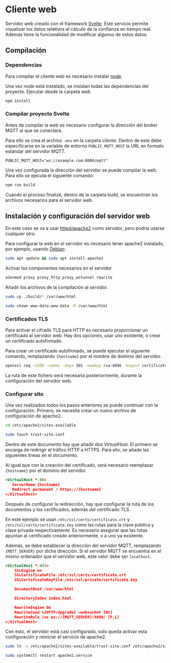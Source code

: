 # Cliente web

Servidor web creado con el framework [Svelte](https://svelte.dev/). Este servicio permite visualizar los datos relativos al cálculo de la confianza en tiempo real. Además tiene la funcionalidad de modificar algunos de estos datos.


## Compilación

### Dependencias
Para compilar el cliente web es necesario instalar [node](https://nodejs.org/en/download).

Una vez node está instalado, se instalan todas las dependencias del proyecto. Ejecutar desde la carpeta *web*.

```bash
npm install
```

### Compilar proyecto Svelte
Antes de compilar la web es necesario configurar la dirección del broker MQTT al que se conectará.

Para ello se crea el archivo `.env` en la carpeta *cliente*. Dentro de este debe especificarse en la variable de entorno `PUBLIC_MQTT_HOST` la URL en formato estándar del servidor MQTT.
```
PUBLIC_MQTT_HOST="ws://example.com:8080/mqtt"
```

Una vez configurada la dirección del servidor se puede compilar la web. Para ello se ejecuta el siguiente comando:

```bash
npm run build
```

Cuando el proceso finalize, dentro de la carpeta build, se encuentran los archivos necesarios para el servidor web. 

## Instalación y configuración del servidor web
En este caso se va a usar [httpd/apache2](https://httpd.apache.org/) como servidor, pero podría usarse cualquier otro.

Para configurar la web en el servidor es necesario tener apache2 instalado, por ejemplo, usando [Debian](https://www.debian.org/index.es.html):

```bash
sudo apt update && sudo apt install apache2
```

Activar los componentes necesarios en el servidor

```bash
a2enmod proxy proxy_http proxy_wstunnel rewrite
```

Añadir los archivos de la compilación al servidor.

```bash
sudo cp ./build/* /var/www/html

sudo chown www-data:www-data -R /var/www/html
```

### Certificados TLS
Para activar el cifrado TLS para HTTP es necesario proporcionar un certificado al servidor web. Hay dos opciones, usar uno existente, o crear un certificado autofirmado.

Para crear un certificado autofirmado, se puede ejecutar el siguiente comando, remplazando `{hostname}` por el nombre de dominio del servidor.

```bash
openssl req -x509 -nodes -days 365 -newkey rsa:4096 -keyout certificate.key -out certificate.crt -subj "/CN={hostname}"
```

La ruta de este fichero será necesaria posteriormente, durante la configuración del servidor web.

### Configurar sito
Una vez realizados todos los pasos anteriores se puede continuar con la configuración. Primero, se necesita crear un nuevo archivo de configuración de apache2.

```bash
cd /etc/apache2/sites-available

sudo touch trust-site.conf
```

Dentro de este documento hay que añadir dos *VirtualHost*. El primero se encarga de redirigir el tráfico HTTP a HTTPS. Para ello, se añade las siguientes líneas en el documento.

Al igual que con la creación del certificado, será necesario reemplazar `{hostname}` por el dominio del servidor.

```xml
<VirtualHost *:80>
   ServerName {hostname}
   Redirect permanent / https://{hostname}
</VirtualHost>
```

Después de configurar la redirección, hay que configurar la ruta de los documentos y los certificados, además del certificado TLS.

En este ejemplo se usan `/etc/ssl/certs/certificate.crt` y `/etc/ssl/certs/certificate.key` como las rutas para la clave pública y clave privada respectivamente. Es necesario asegurar que las rutas apuntan al certificado creado anteriormente, o a uno ya existente.

Además, se debe establecer la dirección del servidor MQTT, remplazando `{MQTT_SERVER}` por dicha dirección. Si el servidor MQTT se encuentra en el mismo ordenador que el servidor web, este valor debe ser `localhost`.

```xml
<VirtualHost *:443>
    SSLEngine on
    SSLCertificateFile /etc/ssl/certs/certificate.crt
    SSLCertificateKeyFile /etc/ssl/private/certificate.key

	DocumentRoot /var/www/html

	DirectoryIndex index.html

	RewriteEngine On
	RewriteCond %{HTTP:Upgrade} =websocket [NC]
	RewriteRule /ws ws://{MQTT_SERVER}:8080/ [P,L]
</VirtualHost>
```

Con esto, el servidor está casi configurado, solo queda activar esta configuración y reiniciar el servicio de apache2.

```bash
sudo ln -s /etc/apache2/sites-available/trust-site.conf /etc/apache2/sites-enabled/trust-site.conf

sudo systemctl restart apache2.service
```
